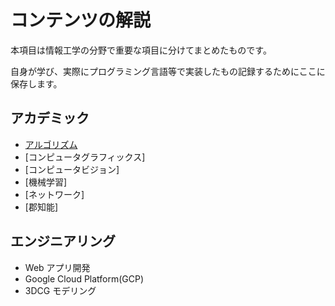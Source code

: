 # コンテンツの解説

本項目は情報工学の分野で重要な項目に分けてまとめたものです。

自身が学び、実際にプログラミング言語等で実装したもの記録するためにここに保存します。

## アカデミック

- [アルゴリズム](Academic/Algorithm)
- [コンピュータグラフィックス]
- [コンピュータビジョン]
- [機械学習]
- [ネットワーク]
- [郡知能]

## エンジニアリング

- Web アプリ開発
- Google Cloud Platform(GCP)
- 3DCG モデリング
